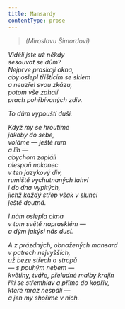 ```yaml
---
title: Mansardy
contentType: prose
---
```


<section>

> _(Miroslavu Šimordovi)_

_Viděli jste už někdy  
sesouvat se dům?  
Nejprve praskají okna,  
aby oslepl tříštícím se sklem  
a neuzřel svou zkázu,  
potom vše zahalí  
prach pohřbívaných zdiv._

</section>

<section>

_To dům vypouští duši._

</section>

<section>

_Když my se hroutíme  
jakoby do sebe,  
voláme — ještě rum  
a líh —  
abychom zapláli  
alespoň nakonec  
v ten jazykový div,  
rumiště vychutnaných lahví  
i do dna vypitých,  
jichž každý střep však v slunci  
ještě doutná._

</section>

<section>

_I nám oslepla okna  
v tom světě naprasklém —  
a dým jakýsi nás dusí._

</section>

<section>

_A z prázdných, obnažených mansard  
v patrech nejvyšších,  
už beze střech a stropů  
— s pouhým nebem —  
květiny, tváře, přeludné malby krajin  
řítí se střemhlav a přímo do kopřiv,  
které mráz nespálí —  
a jen my shoříme v nich._

</section>
